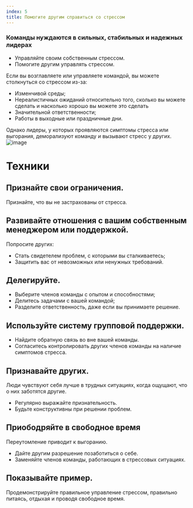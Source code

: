 ```yaml
---
index: 5
title: Помогите другим справиться со стрессом
---
```

### Команды нуждаются в сильных, стабильных и надежных лидерах

*   Управляйте своим собственным стрессом.
*   Помогите другим управлять стрессом.

Если вы возглавляете или управляете командой, вы можете столкнуться со стрессом из-за:

*   Изменчивой среды;
*   Нереалистичных ожиданий относительно того, сколько вы можете сделать и насколько хорошо вы можете это сделать
*   Значительной ответственности;
*   Работы в выходные или праздничные дни.

Однако лидеры, у которых проявляются симптомы стресса или выгорания, деморализуют команду и вызывают стресс у других. 
![image](stress2.png)

# Техники

## Признайте свои ограничения.

Признайте, что вы не застрахованы от стресса.

## Развивайте отношения с вашим собственным менеджером или поддержкой.

Попросите других:

*   Стать свидетелем проблем, с которыми вы сталкиваетесь;
*   Защитить вас от невозможных или ненужных требований.

## Делегируйте.

*   Выберите членов команды с опытом и способностями;
*   Делитесь задачами с вашей командой;
*   Разделите ответственность, даже если вы принимаете решение.

## Используйте систему групповой поддержки.

*   Найдите обратную связь во вне вашей команды.
*   Согласитесь контролировать других членов команды на наличие симптомов стресса.

## Признавайте других.

Люди чувствуют себя лучше в трудных ситуациях, когда ощущают, что о них заботятся другие.

*   Регулярно выражайте признательность.
*   Будьте конструктивны при решении проблем.

## Приободряйте в свободное время

Переутомление приводит к выгоранию.

*   Дайте другим разрешение позаботиться о себе.
*   Заменяйте членов команды, работающих в стрессовых ситуациях.

## Показывайте пример.

Продемонстрируйте правильное управление стрессом, правильно питаясь, отдыхая и проводя свободное время.